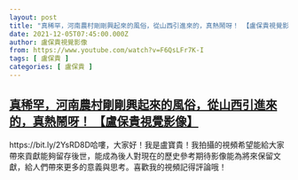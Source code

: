 ```yaml
---
layout: post
title: "真稀罕，河南農村剛剛興起來的風俗，從山西引進來的，真熱鬧呀！ 【盧保貴視覺影像】"
date: 2021-12-05T07:45:00.000Z
author: 盧保貴視覺影像
from: https://www.youtube.com/watch?v=F6QsLFr7K-I
tags: [ 盧保貴 ]
categories: [ 盧保貴 ]
---
```

<!--1638690300000-->
[真稀罕，河南農村剛剛興起來的風俗，從山西引進來的，真熱鬧呀！ 【盧保貴視覺影像】](https://www.youtube.com/watch?v=F6QsLFr7K-I)
------

<div>
https://bit.ly/2YsRD8D哈嘍，大家好！我是盧寶貴！我拍攝的視頻希望能給大家帶來貢獻能夠留存後世，能成為後人對現在的歷史參考期待影像能為將來保留文獻，給人們帶來更多的意義與思考。喜歡我的視頻記得評論哦！
</div>
